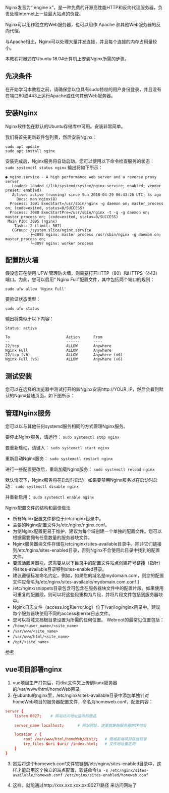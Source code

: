 Nginx发音为“ engine x”，是一种免费的开源高性能HTTP和反向代理服务器，负责处理Internet上一些最大站点的负载。

Nginx可以用作独立的Web服务器，也可以用作 Apache 和其他Web服务器的反向代理。

与Apache相比，Nginx可以处理大量并发连接，并且每个连接的内存占用量较小。

本教程将概述在Ubuntu 18.04计算机上安装Nginx所需的步骤。

## 先决条件
在开始学习本教程之前，请确保您以位具有sudo特权的用户身份登录，并且没有在端口80或443上运行Apache或任何其他Web服务器。

## 安装Nginx
Nginx软件包在默认的Ubuntu存储库中可用。安装非常简单。

我们将首先更新软件包列表，然后安装Nginx：
```
sudo apt update
sudo apt install nginx
```

安装完成后，Nginx服务将自动启动。您可以使用以下命令检查服务的状态：
`sudo systemctl status nginx`
输出将如下所示：
```
● nginx.service - A high performance web server and a reverse proxy server
   Loaded: loaded (/lib/systemd/system/nginx.service; enabled; vendor preset: enabled)
   Active: active (running) since Sun 2018-04-29 06:43:26 UTC; 8s ago
     Docs: man:nginx(8)
  Process: 3091 ExecStart=/usr/sbin/nginx -g daemon on; master_process on; (code=exited, status=0/SUCCESS)
  Process: 3080 ExecStartPre=/usr/sbin/nginx -t -q -g daemon on; master_process on; (code=exited, status=0/SUCCESS)
 Main PID: 3095 (nginx)
    Tasks: 2 (limit: 507)
   CGroup: /system.slice/nginx.service
           ├─3095 nginx: master process /usr/sbin/nginx -g daemon on; master_process on;
           └─3097 nginx: worker process
```

## 配置防火墙
假设您正在使用 UFW 管理防火墙，则需要打开HTTP（80）和HTTPS（443）端口。为此，您可以启用“ Nginx Full”配置文件，其中包括两个端口的规则：

`sudo ufw allow 'Nginx Full'`

要验证状态类型：

`sudo ufw status`

输出将类似于以下内容：

```
Status: active

To                         Action      From
--                         ------      ----
22/tcp                     ALLOW       Anywhere
Nginx Full                 ALLOW       Anywhere
22/tcp (v6)                ALLOW       Anywhere (v6)
Nginx Full (v6)            ALLOW       Anywhere (v6)
```

## 测试安装
您可以在选择的浏览器中测试打开的新Nginx安装http://YOUR_IP，然后会看到默认的Nginx登陆页面，如下图所示：

## 管理Nginx服务
您可以以与其他任何systemd服务相同的方式管理Nginx服务。

要停止Nginx服务，请运行：
`sudo systemctl stop nginx`

要重新启动，请键入：
`sudo systemctl start nginx`

重新启动Nginx服务：
`sudo systemctl restart nginx`

进行一些配置更改后，重新加载Nginx服务：
`sudo systemctl reload nginx`

默认情况下，Nginx服务将在启动时启动。如果要禁用Nginx服务以在启动时启动：
`sudo systemctl disable nginx`

并重新启用：
`sudo systemctl enable nginx`

Nginx配置文件的结构和最佳做法

- 所有Nginx配置文件都位于/etc/nginx目录中。
- 主要的Nginx配置文件为/etc/nginx/nginx.conf。
- 为使Nginx配置更易于维护，建议为每个域创建一个单独的配置文件。您可以根据需要拥有任意数量的服务器块文件。
- Nginx服务器块文件存储在/etc/nginx/sites-available目录中。除非它们链接到/etc/nginx/sites-enabled目录，否则Nginx不会使用此目录中找到的配置文件。
- 要激活服务器块，您需要从以下目录中的配置文件站点创建符号链接（指针）将sites-available目录移到sites-enabled目录。
- 建议遵循标准命名约定，例如，如果您的域名是mydomain.com，则您的配置文件应命名为/etc/nginx/sites-available/mydomain.com.conf  ]
- /etc/nginx/snippets目录包含可包含在服务器块文件中的配置片段。如果使用可重复的配置段，则可以将这些段重构为片段，并将片段文件包括到服务器块中。
- Nginx日志文件（access.log和error.log）位于/var/log/nginx目录中。建议每个服务器块使用不同的access和error日志文件。
- 您可以将域文档根目录设置为所需的任何位置。 Webroot的最常见位置包括：
- `/home/<user_name>/<site_name>`
- `/var/www/<site_name>`
- `/var/www/html/<site_name>`
- `/opt/<site_name>`

[参考](https://www.myfreax.com/how-to-install-nginx-on-ubuntu-18-04/)


## vue项目部署nginx

1. vue项目生产打包后，将dist文件夹上传到liunx服务器的/var/www/html/homeWeb目录
2. 在ubuntu的nginx里，/etc/nginx/sites-available目录中添加单独针对homeWeb项目的服务器配置文件，命名为homeweb.conf，配置内容：
```conf
server {
	listen 8027;	# 网站访问地址监听的商品
	
	server_name localhost;		# 网站网址，这里就是指服务器的IP地址

	location / {
		root /var/www/html/homeWeb/dist/;	# 商城前端项目存放目录
		try_files $uri $uri/ /index.html;	# 文件地址重定向
	}
}
```

3. 然后将这个homeweb.conf文件软链到/etc/nginx/sites-enabled目录中，这样才能启用这个独立的站点配置，软链命令`ln -s /etc/nginx/sites-available/homeweb.conf /etc/nginx/sites-enabled/homeweb.conf`

4. 这样，就能通过http://xxx.xxx.xxx.xx:8027/路径 来访问网站了